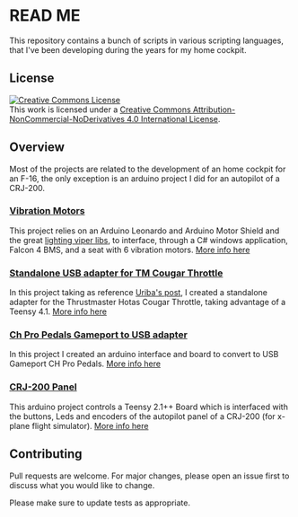 # READ ME

This repository contains a bunch of scripts in various scripting languages, that I've been developing during the years for my home cockpit.

## License
<a rel="license" href="http://creativecommons.org/licenses/by-nc-nd/4.0/"><img alt="Creative Commons License" style="border-width:0" src="https://i.creativecommons.org/l/by-nc-nd/4.0/88x31.png" /></a><br />This work is licensed under a <a rel="license" href="http://creativecommons.org/licenses/by-nc-nd/4.0/">Creative Commons Attribution-NonCommercial-NoDerivatives 4.0 International License</a>.
## Overview

Most of the projects are related to the development of an home cockpit for an F-16, the only exception is an arduino project I did for an autopilot of a CRJ-200.

### [Vibration Motors](https://github.com/Giovanni-Medici/FalconCockpit/tree/master/VibrationMotors)

This project relies on an Arduino Leonardo and Arduino Motor Shield and the great [lighting viper libs](https://github.com/lightningviper/lightningstools), to interface, through a C# windows application, Falcon 4 BMS, and a seat with 6 vibration motors. [More info here](giovannimedici.wordpress.com/2020/11/21/vibration-motors-seat/)

### [Standalone USB adapter for TM Cougar Throttle](https://github.com/Giovanni-Medici/FalconCockpit/tree/master/USBstandaloneCougar)

In this project taking as reference [Uriba's post](https://pit.uriba.org/uriba/standalone-cougar-tqs-part-i/), I created a standalone adapter for the Thrustmaster Hotas Cougar Throttle, taking advantage of a Teensy 4.1. [More info here](giovannimedici.wordpress.com/2020/08/28/standalone-usb-adapter-for-tm-cougar-throttle/)

### [Ch Pro Pedals Gameport to USB adapter](https://github.com/Giovanni-Medici/FalconCockpit/tree/master/CHProPedalsGameport2USB)

In this project I created an arduino interface and board to convert to USB Gameport CH Pro Pedals. [More info here](giovannimedici.wordpress.com/2020/10/11/ch-pro-pedals-gameport-to-usb-adapter/)

### [CRJ-200 Panel](https://github.com/Giovanni-Medici/FalconCockpit/tree/master/CRJ200autopilot)

This arduino project controls a Teensy 2.1++ Board which is interfaced with the buttons, Leds and encoders of the autopilot panel of a CRJ-200 (for x-plane flight simulator). [More info here](giovannimedici.wordpress.com/2013/01/07/crj-200-panel/)

## Contributing
Pull requests are welcome. For major changes, please open an issue first to discuss what you would like to change.

Please make sure to update tests as appropriate.

